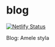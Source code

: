 # blog
[![Netlify Status](https://api.netlify.com/api/v1/badges/6ab44183-1291-4ed2-b434-3f38ec1223c7/deploy-status)](https://app.netlify.com/sites/labor/deploys)

Blog: Amele styla

